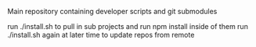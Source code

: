 Main repository containing developer scripts and git submodules

run ./install.sh to pull in sub projects and run npm install inside of them
run ./install.sh again at later time to update repos  from remote
